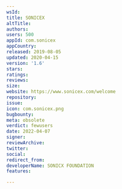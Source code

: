 ```yaml
---
wsId: 
title: SONICEX
altTitle: 
authors: 
users: 500
appId: com.sonicex
appCountry: 
released: 2019-08-05
updated: 2020-04-15
version: '1.6'
stars: 
ratings: 
reviews: 
size: 
website: https://www.sonicex.com/welcome
repository: 
issue: 
icon: com.sonicex.png
bugbounty: 
meta: obsolete
verdict: fewusers
date: 2022-04-07
signer: 
reviewArchive: 
twitter: 
social: 
redirect_from: 
developerName: SONICX FOUNDATION
features: 

---
```


